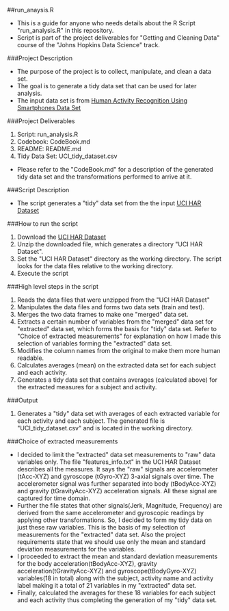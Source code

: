 ##run_anaysis.R
* This is a guide for anyone who needs details about the R Script "run_analysis.R" in this repository.
* Script is part of the project deliverables for "Getting and Cleaning Data" course of the "Johns Hopkins Data Science" track.

###Project Description
* The purpose of the project is to collect, manipulate, and clean a data set. 
* The goal is to generate a tidy data set that can be used for later analysis.
* The input data set is from [Human Activity Recognition Using Smartphones Data Set](http://archive.ics.uci.edu/ml/datasets/Human+Activity+Recognition+Using+Smartphones)

###Project Deliverables
1. Script: run_analysis.R
1. Codebook: CodeBook.md
1. README: README.md
1. Tidy Data Set: UCI_tidy_dataset.csv

* Please refer to the "CodeBook.md" for a description of the generated tidy data set and the transformations 
performed to arrive at it.

###Script Description
* The script generates a "tidy" data set from the the input [UCI HAR Dataset](https://d396qusza40orc.cloudfront.net/getdata%2Fprojectfiles%2FUCI%20HAR%20Dataset.zip)

###How to run the script

1. Download the [UCI HAR Dataset](https://d396qusza40orc.cloudfront.net/getdata%2Fprojectfiles%2FUCI%20HAR%20Dataset.zip)
1. Unzip the downloaded file, which generates a directory "UCI HAR Dataset".
1. Set the "UCI HAR Dataset" directory as the working directory. The script looks for the data files relative to the working directory. 
1. Execute the script

###High level steps in the script 

1. Reads the data files that were unzipped from the "UCI HAR Dataset"
1. Manipulates the data files and forms two data sets (train and test).
1. Merges the two data frames to make one "merged" data set.
1. Extracts a certain number of variables from the "merged" data set for "extracted" data set, 
which forms the basis for "tidy" data set. Refer to "Choice of extracted measurements" for explanation 
on how I made this selection of variables forming the "extracted" data set.
1. Modifies the column names from the original to make them more human readable.
1. Calculates averages (mean) on the extracted data set for each subject and each activity.
1. Generates a tidy data set that contains averages (calculated above) for the extracted measures for 
a subject and activity.

###Output

1. Generates a "tidy" data set with averages of each extracted variable for each activity and each subject. The 
generated file is "UCI_tidy_dataset.csv" and is located in the working directory.

###Choice of extracted measurements
- I decided to limit the "extracted" data set measurements to "raw" data variables only. The file "features_info.txt" 
in the UCI HAR Dataset describes all the measures. It says the "raw" signals are accelerometer (tAcc-XYZ) 
and gyroscope (tGyro-XYZ) 3-axial signals over time. The accelerometer signal was further separated into 
body (tBodyAcc-XYZ) and gravity (tGravityAcc-XYZ) acceleration signals. All these signal are captured 
for time domain. 
- Further the file states that other signals(Jerk, Magnitude, Frequency) are derived from 
the same accelerometer and gyroscopic readings by applying other transformations. So, I decided to form 
my tidy data on just these raw variables. This is the basis of my selection of measurements for the 
"extracted" data set. Also the project requirements state that we should use only the mean and standard
deviation measurements for the variables.
- I proceeded to extract the mean and standard deviation measurements for the body acceleration(tBodyAcc-XYZ), 
gravity acceleration(tGravityAcc-XYZ) and gyroscope(tBodyGyro-XYZ) variables(18 in total) along with 
the subject, activity name and activity label making it a total of 21 variables in my "extracted" data set. 
- Finally, calculated the averages for these 18 variables for each subject and each activity thus completing 
the generation of my "tidy" data set.

